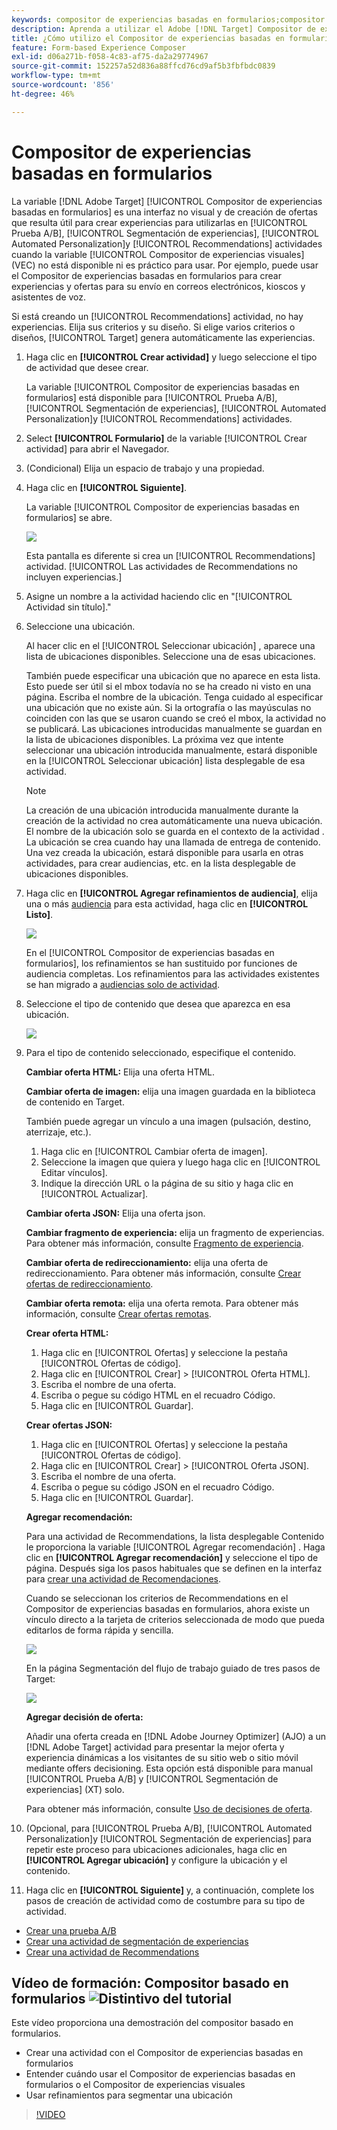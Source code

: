 ```yaml
---
keywords: compositor de experiencias basadas en formularios;compositor basado en formularios;refinamientos
description: Aprenda a utilizar el Adobe [!DNL Target] Compositor de experiencias basadas en formularios para la creación de experiencias no visuales. Use este compositor cuando el VEC no esté disponible o no sea práctico de usar.
title: ¿Cómo utilizo el Compositor de experiencias basadas en formularios?
feature: Form-based Experience Composer
exl-id: d06a271b-f058-4c83-af75-da2a29774967
source-git-commit: 152257a52d836a88ffcd76cd9af5b3fbfbdc0839
workflow-type: tm+mt
source-wordcount: '856'
ht-degree: 46%

---
```


# Compositor de experiencias basadas en formularios

La variable [!DNL Adobe Target] [!UICONTROL Compositor de experiencias basadas en formularios] es una interfaz no visual y de creación de ofertas que resulta útil para crear experiencias para utilizarlas en [!UICONTROL Prueba A/B], [!UICONTROL Segmentación de experiencias], [!UICONTROL Automated Personalization]y [!UICONTROL Recommendations] actividades cuando la variable [!UICONTROL Compositor de experiencias visuales] (VEC) no está disponible ni es práctico para usar. Por ejemplo, puede usar el Compositor de experiencias basadas en formularios para crear experiencias y ofertas para su envío en correos electrónicos, kioscos y asistentes de voz.

Si está creando un [!UICONTROL Recommendations] actividad, no hay experiencias. Elija sus criterios y su diseño. Si elige varios criterios o diseños, [!UICONTROL Target] genera automáticamente las experiencias.

1. Haga clic en **[!UICONTROL Crear actividad]** y luego seleccione el tipo de actividad que desee crear.

   La variable [!UICONTROL Compositor de experiencias basadas en formularios] está disponible para [!UICONTROL Prueba A/B], [!UICONTROL Segmentación de experiencias], [!UICONTROL Automated Personalization]y [!UICONTROL Recommendations] actividades.

1. Select **[!UICONTROL Formulario]** de la variable [!UICONTROL Crear actividad] para abrir el Navegador.

1. (Condicional) Elija un espacio de trabajo y una propiedad.

1. Haga clic en **[!UICONTROL Siguiente]**.

   La variable [!UICONTROL Compositor de experiencias basadas en formularios] se abre.

   ![](assets/location_refinements.png)

   Esta pantalla es diferente si crea un [!UICONTROL Recommendations] actividad. [!UICONTROL Las actividades de Recommendations no incluyen experiencias.]

1. Asigne un nombre a la actividad haciendo clic en &quot;[!UICONTROL Actividad sin título].&quot;
1. Seleccione una ubicación.

   Al hacer clic en el [!UICONTROL Seleccionar ubicación] , aparece una lista de ubicaciones disponibles. Seleccione una de esas ubicaciones.

   También puede especificar una ubicación que no aparece en esta lista. Esto puede ser útil si el mbox todavía no se ha creado ni visto en una página. Escriba el nombre de la ubicación. Tenga cuidado al especificar una ubicación que no existe aún. Si la ortografía o las mayúsculas no coinciden con las que se usaron cuando se creó el mbox, la actividad no se publicará. Las ubicaciones introducidas manualmente se guardan en la lista de ubicaciones disponibles. La próxima vez que intente seleccionar una ubicación introducida manualmente, estará disponible en la [!UICONTROL Seleccionar ubicación] lista desplegable de esa actividad.

   >[!NOTE]
   >
   >La creación de una ubicación introducida manualmente durante la creación de la actividad no crea automáticamente una nueva ubicación. El nombre de la ubicación solo se guarda en el contexto de la actividad . La ubicación se crea cuando hay una llamada de entrega de contenido. Una vez creada la ubicación, estará disponible para usarla en otras actividades, para crear audiencias, etc. en la lista desplegable de ubicaciones disponibles.

1. Haga clic en **[!UICONTROL Agregar refinamientos de audiencia]**, elija una o más [audiencia](/help/main/c-target/target.md#concept_A782F8481A5041EBA75103CB26376522) para esta actividad, haga clic en **[!UICONTROL Listo]**.

   ![](assets/location_refinements_2.png)

   En el [!UICONTROL Compositor de experiencias basadas en formularios], los refinamientos se han sustituido por funciones de audiencia completas. Los refinamientos para las actividades existentes se han migrado a  [audiencias solo de actividad](/help/main/c-target/creating-activity-only-audience.md#concept_A6BADCF530ED4AE1852E677FEBE68483).

1. Seleccione el tipo de contenido que desea que aparezca en esa ubicación.

   ![](assets/form_content.png)

1. Para el tipo de contenido seleccionado, especifique el contenido.

   **Cambiar oferta HTML:** Elija una oferta HTML.

   **Cambiar oferta de imagen:** elija una imagen guardada en la biblioteca de contenido en Target.

   También puede agregar un vínculo a una imagen (pulsación, destino, aterrizaje, etc.).

   1. Haga clic en [!UICONTROL Cambiar oferta de imagen].
   1. Seleccione la imagen que quiera y luego haga clic en [!UICONTROL Editar vínculos].
   1. Indique la dirección URL o la página de su sitio y haga clic en [!UICONTROL Actualizar].

   **Cambiar oferta JSON:** Elija una oferta json.

   **Cambiar fragmento de experiencia:** elija un fragmento de experiencias. Para obtener más información, consulte [Fragmento de experiencia](/help/main/c-experiences/c-manage-content/aem-experience-fragments.md).

   **Cambiar oferta de redireccionamiento:** elija una oferta de redireccionamiento. Para obtener más información, consulte [Crear ofertas de redireccionamiento](/help/main/c-experiences/c-manage-content/offer-redirect.md).

   **Cambiar oferta remota:** elija una oferta remota. Para obtener más información, consulte [Crear ofertas remotas](/help/main/c-experiences/c-manage-content/about-remote-offers.md).

   **Crear oferta HTML:**

   1. Haga clic en [!UICONTROL Ofertas] y seleccione la pestaña [!UICONTROL Ofertas de código].
   1. Haga clic en [!UICONTROL Crear] > [!UICONTROL Oferta HTML].
   1. Escriba el nombre de una oferta.
   1. Escriba o pegue su código HTML en el recuadro Código.
   1. Haga clic en [!UICONTROL Guardar].

   **Crear ofertas JSON:**

   1. Haga clic en [!UICONTROL Ofertas] y seleccione la pestaña [!UICONTROL Ofertas de código].
   1. Haga clic en [!UICONTROL Crear] > [!UICONTROL Oferta JSON].
   1. Escriba el nombre de una oferta.
   1. Escriba o pegue su código JSON en el recuadro Código.
   1. Haga clic en [!UICONTROL Guardar].

   **Agregar recomendación:**

   Para una actividad de Recommendations, la lista desplegable Contenido le proporciona la variable [!UICONTROL Agregar recomendación] . Haga clic en **[!UICONTROL Agregar recomendación]** y seleccione el tipo de página. Después siga los pasos habituales que se definen en la interfaz para [crear una actividad de Recomendaciones](/help/main/c-recommendations/t-create-recs-activity/create-recs-activity.md).

   Cuando se seleccionan los criterios de Recommendations en el Compositor de experiencias basadas en formularios, ahora existe un vínculo directo a la tarjeta de criterios seleccionada de modo que pueda editarlos de forma rápida y sencilla.

   ![](assets/change_criteria.png)

   En la página Segmentación del flujo de trabajo guiado de tres pasos de Target:

   ![](assets/change_criteria_2.png)

   **Agregar decisión de oferta:**

   Añadir una oferta creada en [!DNL Adobe Journey Optimizer] (AJO) a un [!DNL Adobe Target] actividad para presentar la mejor oferta y experiencia dinámicas a los visitantes de su sitio web o sitio móvil mediante offers decisioning. Esta opción está disponible para manual [!UICONTROL Prueba A/B] y [!UICONTROL Segmentación de experiencias] (XT) solo.

   Para obtener más información, consulte [Uso de decisiones de oferta](/help/main/c-integrating-target-with-mac/ajo/offer-decision.md).

1. (Opcional, para [!UICONTROL Prueba A/B], [!UICONTROL Automated Personalization]y [!UICONTROL Segmentación de experiencias] para repetir este proceso para ubicaciones adicionales, haga clic en **[!UICONTROL Agregar ubicación]** y configure la ubicación y el contenido.
1. Haga clic en **[!UICONTROL Siguiente]** y, a continuación, complete los pasos de creación de actividad como de costumbre para su tipo de actividad.

* [Crear una prueba A/B](/help/main/c-activities/t-test-ab/t-test-create-ab/test-create-ab.md)
* [Crear una actividad de segmentación de experiencias](/help/main/c-activities/t-experience-target/t-xt-create/xt-create.md#task_D6B3429AC31549E1A70EDF04B3DDC765)
* [Crear una actividad de Recommendations](/help/main/c-recommendations/t-create-recs-activity/create-recs-activity.md#task_6874328773C64C44A73F0A130AD3F96F)

## Vídeo de formación: Compositor basado en formularios ![Distintivo del tutorial](/help/main/assets/tutorial.png)

Este vídeo proporciona una demostración del compositor basado en formularios.

* Crear una actividad con el Compositor de experiencias basadas en formularios
* Entender cuándo usar el Compositor de experiencias basadas en formularios o el Compositor de experiencias visuales
* Usar refinamientos para segmentar una ubicación

>[!VIDEO](https://video.tv.adobe.com/v/17390)
